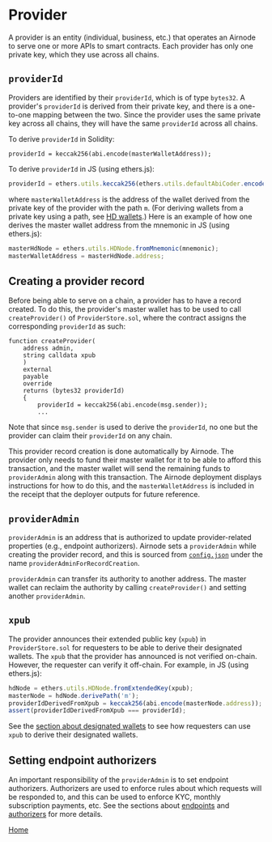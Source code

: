 # Provider

A provider is an entity \(individual, business, etc.\) that operates an Airnode to serve one or more APIs to smart contracts. Each provider has only one private key, which they use across all chains.

## `providerId`

Providers are identified by their `providerId`, which is of type `bytes32`. A provider's `providerId` is derived from their private key, and there is a one-to-one mapping between the two. Since the provider uses the same private key across all chains, they will have the same `providerId` across all chains.

To derive `providerId` in Solidity:

```text
providerId = keccak256(abi.encode(masterWalletAddress));
```

To derive `providerId` in JS \(using ethers.js\):

```javascript
providerId = ethers.utils.keccak256(ethers.utils.defaultAbiCoder.encode(['address'], [masterWalletAddress]));
```

where `masterWalletAddress` is the address of the wallet derived from the private key of the provider with the path `m`. \(For deriving wallets from a private key using a path, see [HD wallets](https://github.com/ethereumbook/ethereumbook/blob/develop/05wallets.asciidoc#hd_wallets).\) Here is an example of how one derives the master wallet address from the mnemonic in JS \(using ethers.js\):

```javascript
masterHdNode = ethers.utils.HDNode.fromMnemonic(mnemonic);
masterWalletAddress = masterHdNode.address;
```

## Creating a provider record

Before being able to serve on a chain, a provider has to have a record created. To do this, the provider's master wallet has to be used to call `createProvider()` of `ProviderStore.sol`, where the contract assigns the corresponding `providerId` as such:

```text
function createProvider(
    address admin,
    string calldata xpub
    )
    external
    payable
    override
    returns (bytes32 providerId)
    {
        providerId = keccak256(abi.encode(msg.sender));
        ...
```

Note that since `msg.sender` is used to derive the `providerId`, no one but the provider can claim their `providerId` on any chain.

This provider record creation is done automatically by Airnode. The provider only needs to fund their master wallet for it to be able to afford this transaction, and the master wallet will send the remaining funds to `providerAdmin` along with this transaction. The Airnode deployment displays instructions for how to do this, and the `masterWalletAddress` is included in the receipt that the deployer outputs for future reference.

## `providerAdmin`

`providerAdmin` is an address that is authorized to update provider-related properties \(e.g., endpoint authorizers\). Airnode sets a `providerAdmin` while creating the provider record, and this is sourced from [`config.json`](/airnode/config-json.md) under the name `providerAdminForRecordCreation`.

`providerAdmin` can transfer its authority to another address. The master wallet can reclaim the authority by calling `createProvider()` and setting another `providerAdmin`.

## `xpub`

The provider announces their extended public key \(`xpub`\) in `ProviderStore.sol` for requesters to be able to derive their designated wallets. The `xpub` that the provider has announced is not verified on-chain. However, the requester can verify it off-chain. For example, in JS \(using ethers.js\):

```javascript
hdNode = ethers.utils.HDNode.fromExtendedKey(xpub);
masterNode = hdNode.derivePath('m');
providerIdDerivedFromXpub = keccak256(abi.encode(masterNode.address));
assert(providerIdDerivedFromXpub === providerId);
```

See the [section about designated wallets](/request-response-protocol/designated-wallet.md) to see how requesters can use `xpub` to derive their designated wallets.

## Setting endpoint authorizers

An important responsibility of the `providerAdmin` is to set endpoint authorizers. Authorizers are used to enforce rules about which requests will be responded to, and this can be used to enforce KYC, monthly subscription payments, etc. See the sections about [endpoints](/request-response-protocol/endpoint.md) and [authorizers](/request-response-protocol/authorizer.md) for more details.

[Home](/README.md#requestreponse-protocol)


